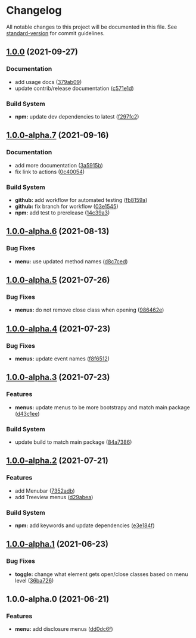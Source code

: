 # Changelog

All notable changes to this project will be documented in this file. See [standard-version](https://github.com/conventional-changelog/standard-version) for commit guidelines.

## [1.0.0](https://github.com/NickDJM/accessible-menu-bootstrap-4/compare/v1.0.0-alpha.7...v1.0.0) (2021-09-27)


### Documentation

* add usage docs ([379ab09](https://github.com/NickDJM/accessible-menu-bootstrap-4/commit/379ab096a474079542ccd2f8f91613106b1d0ab8))
* update contrib/release documentation ([c571e1d](https://github.com/NickDJM/accessible-menu-bootstrap-4/commit/c571e1df55a61e55aa0510b0d3b37c7e0182c3bb))


### Build System

* **npm:** update dev dependencies to latest ([f297fc2](https://github.com/NickDJM/accessible-menu-bootstrap-4/commit/f297fc2307bc5af53c3ac594499d2733f20e826e))

## [1.0.0-alpha.7](https://github.com/NickDJM/accessible-menu-bootstrap-4/compare/v1.0.0-alpha.6...v1.0.0-alpha.7) (2021-09-16)


### Documentation

* add more documentation ([3a5915b](https://github.com/NickDJM/accessible-menu-bootstrap-4/commit/3a5915b6c7a691041f731c9bae79793dbdbf2b56))
* fix link to actions ([0c40054](https://github.com/NickDJM/accessible-menu-bootstrap-4/commit/0c40054a0adadea78adfe0567d0635f0ea59c149))


### Build System

* **github:** add workflow for automated testing ([fb8159a](https://github.com/NickDJM/accessible-menu-bootstrap-4/commit/fb8159af38cc324460218b3e596b77ad42297245))
* **github:** fix branch for workflow ([03e1545](https://github.com/NickDJM/accessible-menu-bootstrap-4/commit/03e15452efbc33757a41a085d6da0c6d7e56d742))
* **npm:** add test to prerelease ([14c39a3](https://github.com/NickDJM/accessible-menu-bootstrap-4/commit/14c39a3b994b9e67dc4711a76c73d401995473d3))

## [1.0.0-alpha.6](https://github.com/NickDJM/accessible-menu-bootstrap-4/compare/v1.0.0-alpha.5...v1.0.0-alpha.6) (2021-08-13)


### Bug Fixes

* **menu:** use updated method names ([d8c7ced](https://github.com/NickDJM/accessible-menu-bootstrap-4/commit/d8c7ced42a7df0a78910a29af593dd7b69ba13bd))

## [1.0.0-alpha.5](https://github.com/NickDJM/accessible-menu-bootstrap-4/compare/v1.0.0-alpha.4...v1.0.0-alpha.5) (2021-07-26)


### Bug Fixes

* **menus:** do not remove close class when opening ([986462e](https://github.com/NickDJM/accessible-menu-bootstrap-4/commit/986462e8bf54914fcaeb2d4cd9f3bfb281f5b26e))

## [1.0.0-alpha.4](https://github.com/NickDJM/accessible-menu-bootstrap-4/compare/v1.0.0-alpha.3...v1.0.0-alpha.4) (2021-07-23)


### Bug Fixes

* **menus:** update event names ([f8f6512](https://github.com/NickDJM/accessible-menu-bootstrap-4/commit/f8f6512fc2790311009fb60d156dee1a5156fb61))

## [1.0.0-alpha.3](https://github.com/NickDJM/accessible-menu-bootstrap-4/compare/v1.0.0-alpha.2...v1.0.0-alpha.3) (2021-07-23)


### Features

* **menus:** update menus to be more bootstrapy and match main package ([d43c1ee](https://github.com/NickDJM/accessible-menu-bootstrap-4/commit/d43c1eeaa59f457e325f11a9767eabeaf8a2d39e))


### Build System

* update build to match main package ([84a7386](https://github.com/NickDJM/accessible-menu-bootstrap-4/commit/84a73869e1c88cbb00a40b5e35194339767dc4c2))

## [1.0.0-alpha.2](https://github.com/NickDJM/accessible-menu-bootstrap-4/compare/v1.0.0-alpha.1...v1.0.0-alpha.2) (2021-07-21)


### Features

* add Menubar ([7352adb](https://github.com/NickDJM/accessible-menu-bootstrap-4/commit/7352adbeccd9f498b5c95bc6d01a793abf258b70))
* add Treeview menus ([d29abea](https://github.com/NickDJM/accessible-menu-bootstrap-4/commit/d29abeaa9079c593e8be77be2511b3d85435f326))


### Build System

* **npm:** add keywords and update dependencies ([e3e184f](https://github.com/NickDJM/accessible-menu-bootstrap-4/commit/e3e184f7a2cb2cd50fed344372e50dd3666aa6dc))

## [1.0.0-alpha.1](https://github.com/NickDJM/accessible-menu-bootstrap-4/compare/v1.0.0-alpha.0...v1.0.0-alpha.1) (2021-06-23)


### Bug Fixes

* **toggle:** change what element gets open/close classes based on menu level ([36ba726](https://github.com/NickDJM/accessible-menu-bootstrap-4/commit/36ba726e445dd5c487a3bfc3d68bef039a335427))

## 1.0.0-alpha.0 (2021-06-21)


### Features

* **menu:** add disclosure menus ([dd0dc6f](https://github.com/NickDJM/accessible-menu-bootstrap-4/commit/dd0dc6f9c0a806f6b146cf079a59f3be1f2be6f4))
